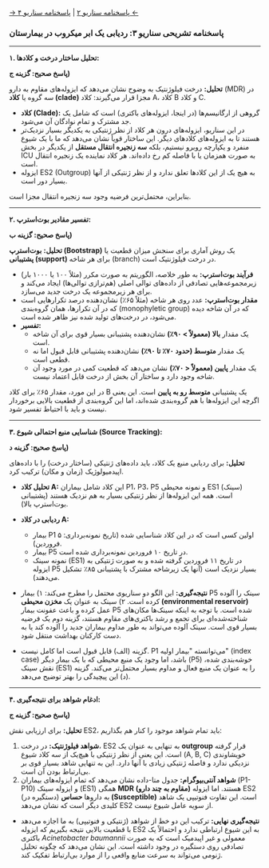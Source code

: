 [→ پاسخنامه سناریو ۲](./scenario-02-answers.md) | [پاسخنامه سناریو ۴ ←](./scenario-04-answers.md)

### پاسخنامه تشریحی سناریو ۳: ردیابی یک ابر میکروب در بیمارستان

---

**۱. تحلیل ساختار درخت و کلادها:**

**پاسخ صحیح: گزینه ج)**

**تحلیل:** درخت فیلوژنتیک به وضوح نشان می‌دهد که ایزوله‌های مقاوم به دارو (MDR) در سه گروه یا **کلاد (clade)** مجزا قرار می‌گیرند: کلاد A، کلاد B و کلاد C.

- **کلاد (Clade):** گروهی از ارگانیسم‌ها (در اینجا، ایزوله‌های باکتری) است که شامل یک جد مشترک و تمام نوادگان آن می‌شود.
- در این سناریو، ایزوله‌های درون هر کلاد از نظر ژنتیکی به یکدیگر بسیار نزدیک‌تر هستند تا به ایزوله‌های کلادهای دیگر. این ساختار قویاً نشان می‌دهد که ما با یک شیوع منفرد و یکپارچه روبرو نیستیم، بلکه **سه زنجیره انتقال مستقل** از یکدیگر در بخش ICU به صورت همزمان یا با فاصله کم رخ داده‌اند. هر کلاد نماینده یک زنجیره انتقال است.
- ایزوله ES2 (Outgroup) به هیچ یک از این کلادها تعلق ندارد و از نظر ژنتیکی از آنها بسیار دور است.

بنابراین، محتمل‌ترین فرضیه وجود سه زنجیره انتقال مجزا است.

---

**۲. تفسیر مقادیر بوت‌استرپ:**

**پاسخ صحیح: گزینه ب)**

**تحلیل:** **بوت‌استرپ (Bootstrap)** یک روش آماری برای سنجش میزان قطعیت یا **پشتیبانی (support)** برای هر شاخه (branch) در درخت فیلوژنتیک است.

- **فرآیند بوت‌استرپ:** به طور خلاصه، الگوریتم به صورت مکرر (مثلاً ۱۰۰ یا ۱۰۰۰ بار) زیرمجموعه‌هایی تصادفی از داده‌های توالی اصلی (هم‌ترازی توالی‌ها) ایجاد می‌کند و برای هر زیرمجموعه یک درخت جدید می‌سازد.
- **مقدار بوت‌استرپ:** عدد روی هر شاخه (مثلاً ۶۵٪) نشان‌دهنده درصد تکرارهایی است که در آن تکرارها، همان گروه‌بندی (monophyletic group) که در آن شاخه دیده می‌شود، در درخت‌های تولید شده نیز ظاهر شده است.
- **تفسیر:**
  - یک مقدار **بالا (معمولاً > ۹۰٪)** نشان‌دهنده پشتیبانی بسیار قوی برای آن شاخه است.
  - یک مقدار **متوسط (حدود ۷۰٪ تا ۹۰٪)** نشان‌دهنده پشتیبانی قابل قبول اما نه قطعی است.
  - یک مقدار **پایین (معمولاً < ۷۰٪)** نشان می‌دهد که قطعیت کمی در مورد وجود آن شاخه وجود دارد و ساختار آن بخش از درخت قابل اعتماد نیست.

در این مورد، مقدار ۶۵٪ برای کلاد B یک پشتیبانی **متوسط رو به پایین** است. این یعنی اگرچه این ایزوله‌ها با هم گروه‌بندی شده‌اند، اما این گروه‌بندی از قطعیت بالایی برخوردار نیست و باید با احتیاط تفسیر شود.

---

**۳. شناسایی منبع احتمالی شیوع (Source Tracking):**

**پاسخ صحیح: گزینه د)**

**تحلیل:** برای ردیابی منبع یک کلاد، باید داده‌های ژنتیکی (ساختار درخت) را با داده‌های اپیدمیولوژیک (زمان و مکان) ترکیب کرد.

- **تحلیل کلاد A:** این کلاد شامل بیماران P1، P3، P5 و نمونه محیطی ES1 (سینک) است. همه این ایزوله‌ها از نظر ژنتیکی بسیار به هم نزدیک هستند (پشتیبانی بوت‌استرپ بالا).
- **ردیابی در کلاد A:**
  - بیمار P1 اولین کسی است که در این کلاد شناسایی شده (تاریخ نمونه‌برداری: ۵ فروردین).
  - بیمار P5 در تاریخ ۱۰ فروردین نمونه‌برداری شده است.
  - نمونه سینک (ES1) در تاریخ ۱۱ فروردین گرفته شده و به صورت ژنتیکی به ایزوله P5 بسیار نزدیک است (آنها یک زیرشاخه مشترک با پشتیبانی ۸۵٪ تشکیل می‌دهند).
- **نتیجه‌گیری:** این الگو دو سناریوی محتمل را مطرح می‌کند: ۱) بیمار P5 سینک را آلوده کرده است. ۲) سینک به عنوان یک **مخزن محیطی (environmental reservoir)** عمل کرده و باعث عفونت بیمار P5 شده است. با توجه به اینکه سینک‌ها مکان‌های شناخته‌شده‌ای برای تجمع و رشد باکتری‌های مقاوم هستند، گزینه دوم یک فرضیه بسیار قوی است. سینک آلوده می‌تواند به طور مداوم بیماران جدید را آلوده کند یا به دست کارکنان بهداشت منتقل شود.

- گزینه (الف) قابل قبول است اما کامل نیست. P1 می‌توانسته "بیمار اولیه" (index case) باشد، اما وجود یک منبع محیطی که با یک بیمار دیگر (P5) خوشه‌بندی شده، نقش سینک (ES1) را به عنوان یک منبع فعال و مداوم بسیار محتمل‌تر می‌کند. گزینه (د) این پیچیدگی را بهتر توضیح می‌دهد.

---

**۴. ادغام شواهد برای نتیجه‌گیری:**

**پاسخ صحیح: گزینه ج)**

**تحلیل:** برای ارزیابی نقش ES2، باید تمام شواهد موجود را کنار هم بگذاریم:

1.  **شواهد فیلوژنتیک:** در درخت، ES2 به تنهایی به عنوان یک **outgroup** قرار گرفته است. این یعنی از نظر ژنتیکی با هیچ‌یک از سه کلاد شیوع (A, B, C) خویشاوندی نزدیکی ندارد و فاصله ژنتیکی زیادی با آنها دارد. این به تنهایی شاهد بسیار قوی بر بی‌ارتباط بودن آن است.
2.  **شواهد آنتی‌بیوگرام:** جدول متا-داده نشان می‌دهد که تمام ایزوله‌های بیماران (P1-P10) و ایزوله سینک (ES1) همگی **MDR (مقاوم به چند دارو)** هستند. اما ایزوله ES2 (دستگیره در) به داروها **حساس (Susceptible)** است. این تفاوت فنوتیپی یک شاهد کلیدی دیگر است که نشان می‌دهد ES2 از سویه عامل شیوع نیست.

- **نتیجه‌گیری نهایی:** ترکیب این دو خط از شواهد (ژنتیکی و فنوتیپی) به ما اجازه می‌دهد با قطعیت بالایی نتیجه بگیریم که ایزوله ES2 به این شیوع ارتباطی ندارد و احتمالاً یک باکتری _Acinetobacter baumannii_ معمولی و غیر اپیدمیک است که به صورت تصادفی روی دستگیره در وجود داشته است. این نشان می‌دهد که چگونه تحلیل ژنومی می‌تواند به سرعت منابع واقعی را از موارد بی‌ارتباط تفکیک کند.
